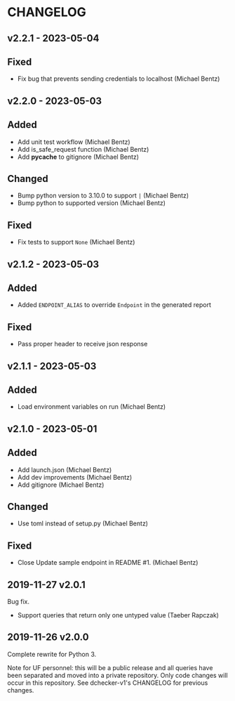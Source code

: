 CHANGELOG
=========

## v2.2.1 - 2023-05-04
## Fixed
 * Fix bug that prevents sending credentials to localhost (Michael Bentz)

## v2.2.0 - 2023-05-03
## Added
 * Add unit test workflow (Michael Bentz)
 * Add is_safe_request function (Michael Bentz)
 * Add __pycache__ to gitignore (Michael Bentz)

## Changed
 * Bump python version to 3.10.0 to support `|` (Michael Bentz)
 * Bump python to supported version (Michael Bentz)

## Fixed
 * Fix tests to support `None` (Michael Bentz)

## v2.1.2 - 2023-05-03
## Added
 * Added `ENDPOINT_ALIAS` to override `Endpoint` in the generated report 

## Fixed
 * Pass proper header to receive json response

## v2.1.1 - 2023-05-03
## Added
 * Load environment variables on run (Michael Bentz)

## v2.1.0 - 2023-05-01
## Added
 * Add launch.json (Michael Bentz)
 * Add dev improvements (Michael Bentz)
 * Add gitignore (Michael Bentz)

## Changed
 * Use toml instead of setup.py (Michael Bentz)

## Fixed
 * Close Update sample endpoint in README #1. (Michael Bentz)

2019-11-27 v2.0.1
-----------------

Bug fix.

* Support queries that return only one untyped value (Taeber Rapczak)


2019-11-26 v2.0.0
-----------------

Complete rewrite for Python 3.

Note for UF personnel: this will be a public release and all queries have been
separated and moved into a private repository. Only code changes will occur in
this repository. See dchecker-v1's CHANGELOG for previous changes.


